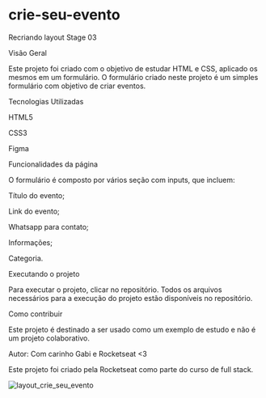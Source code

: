 # crie-seu-evento

Recriando layout Stage 03

Visão Geral

Este projeto foi criado com o objetivo de estudar HTML e CSS, aplicado os mesmos em um formulário. O formulário criado neste projeto é um simples formulário com objetivo de criar eventos.

Tecnologias Utilizadas

HTML5

CSS3

Figma

Funcionalidades da página

O formulário é composto por vários seção com inputs, que incluem:

Título do evento;

Link do evento;

Whatsapp para contato;

Informações;

Categoria.


Executando o projeto

Para executar o projeto, clicar no repositório. Todos os arquivos necessários para a execução do projeto estão disponíveis no repositório.

Como contribuir

Este projeto é destinado a ser usado como um exemplo de estudo e não é um projeto colaborativo.

Autor: Com carinho Gabi e Rocketseat <3

Este projeto foi criado pela Rocketseat como parte do curso de full stack.

![layout_crie_seu_evento](https://user-images.githubusercontent.com/82898190/220310536-ce271782-7488-4b07-b66f-aef0413e7ba3.png)

